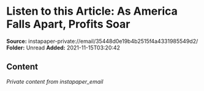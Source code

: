 # Listen to this Article: As America Falls Apart, Profits Soar

**Source:** instapaper-private://email/35448d0e19b4b2515f4a4331985549d2/
**Folder:** Unread
**Added:** 2021-11-15T03:20:42




## Content
*Private content from instapaper_email*
